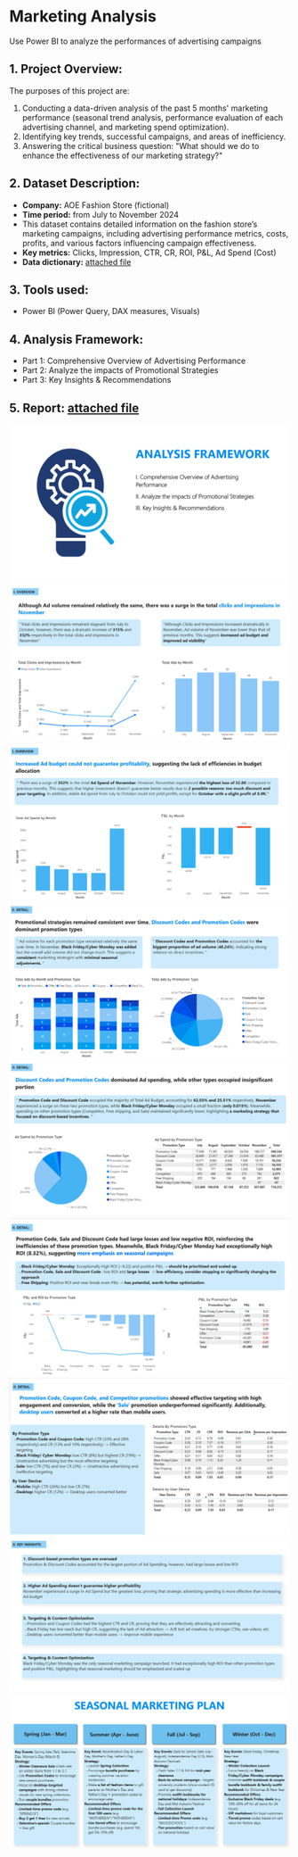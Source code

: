 # Marketing Analysis
Use Power BI to analyze the performances of advertising campaigns
## 1. Project Overview:
The purposes of this project are:
1. Conducting a data-driven analysis of the past 5 months' marketing performance (seasonal trend analysis, performance evaluation of each advertising channel, and marketing spend optimization).
2. Identifying key trends, successful campaigns, and areas of inefficiency.
3. Answering the critical business question: "What should we do to enhance the effectiveness of our marketing strategy?"
## 2. Dataset Description:
- **Company:** AOE Fashion Store (fictional)
- **Time period:** from July to November 2024
- This dataset contains detailed information on the fashion store’s marketing campaigns, including advertising performance metrics, costs, profits, and various factors influencing campaign effectiveness.
- **Key metrics:** Clicks, Impression, CTR, CR, ROI, P&L, Ad Spend (Cost)
- **Data dictionary:** [attached file](https://github.com/NguyenPhuongNghi/Marketing-Analysis/blob/main/Marketing%20Campaign%20Dataset.pdf)
## 3. Tools used:
- Power BI (Power Query, DAX measures, Visuals)
## 4. Analysis Framework:
- Part 1: Comprehensive Overview of Advertising Performance
- Part 2: Analyze the impacts of Promotional Strategies
- Part 3: Key Insights & Recommendations
## 5. Report: [attached file](https://github.com/NguyenPhuongNghi/Marketing-Analysis/blob/main/marketing%20analysis.pbix)
![alt](https://github.com/NguyenPhuongNghi/Marketing-Analysis/blob/main/photo/Screenshot%202025-05-13%20160635.png?raw=true)
![alt](https://github.com/NguyenPhuongNghi/Marketing-Analysis/blob/main/photo/Screenshot%202025-05-13%20160743.png?raw=true)
![alt](https://github.com/NguyenPhuongNghi/Marketing-Analysis/blob/main/photo/Screenshot%202025-05-14%20091413.png?raw=true)
![alt](https://github.com/NguyenPhuongNghi/Marketing-Analysis/blob/main/photo/Screenshot%202025-05-14%20091511.png?raw=true)
![alt](https://github.com/NguyenPhuongNghi/Marketing-Analysis/blob/main/photo/Screenshot%202025-05-14%20091617.png?raw=true)
![alt](https://github.com/NguyenPhuongNghi/Marketing-Analysis/blob/main/photo/Screenshot%202025-05-14%20091733.png?raw=true)
![alt](https://github.com/NguyenPhuongNghi/Marketing-Analysis/blob/main/photo/Screenshot%202025-05-14%20091848.png?raw=true)
![alt](https://github.com/NguyenPhuongNghi/Marketing-Analysis/blob/main/photo/Screenshot%202025-05-14%20091952.png?raw=true)
![alt](https://github.com/NguyenPhuongNghi/Marketing-Analysis/blob/main/photo/Screenshot%202025-05-14%20092044.png?raw=true)



